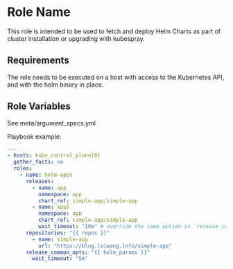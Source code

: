 Role Name
=========

This role is intended to be used to fetch and deploy Helm Charts as part of
cluster installation or upgrading with kubespray.

Requirements
------------

The role needs to be executed on a host with access to the Kubernetes API, and
with the helm binary in place.

Role Variables
--------------

See meta/argument_specs.yml

Playbook example:

```yaml
---
- hosts: kube_control_plane[0]
  gather_facts: no
  roles:
    - name: helm-apps
      releases:
        - name: app
          namespace: app
          chart_ref: simple-app/simple-app
        - name: app2
          namespace: app
          chart_ref: simple-app/simple-app
          wait_timeout: "10m" # override the same option in `release_common_opts`
      repositories: "{{ repos }}"
        - name: simple-app
          url: "https://blog.leiwang.info/simple-app"
      release_common_opts: "{{ helm_params }}"
        wait_timeout: "5m"
```
